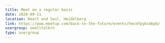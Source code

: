 ```yaml
---
title: Meet on a regular basis
date: 2020-09-11
location: Heart and Soul, Heidelberg
link: https://www.meetup.com/back-to-the-future/events/hmcmfpybcmbpb/
usergroup: smalltalkrn
type: usergroup
---
```

